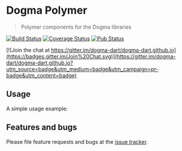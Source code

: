 # Dogma Polymer
> Polymer components for the Dogma libraries

[![Build Status](http://beta.drone.io/api/badges/dogma-dart/dogma-polymer/status.svg)](http://beta.drone.io/dogma-dart/dogma-polymer)
[![Coverage Status](https://coveralls.io/repos/dogma-dart/dogma-polymer/badge.svg?branch=master&service=github)](https://coveralls.io/github/dogma-dart/dogma-polymer?branch=master)
[![Pub Status](https://img.shields.io/pub/v/dogma_polymer.svg)](https://pub.dartlang.org/packages/dogma_polymer)

[![Join the chat at https://gitter.im/dogma-dart/dogma-dart.github.io](https://badges.gitter.im/Join%20Chat.svg)](https://gitter.im/dogma-dart/dogma-dart.github.io?utm_source=badge&utm_medium=badge&utm_campaign=pr-badge&utm_content=badge)

## Usage

A simple usage example:

## Features and bugs

Please file feature requests and bugs at the [issue tracker][tracker].

[tracker]: https://github.com/dogma-dart/dogma-polymer/issues
